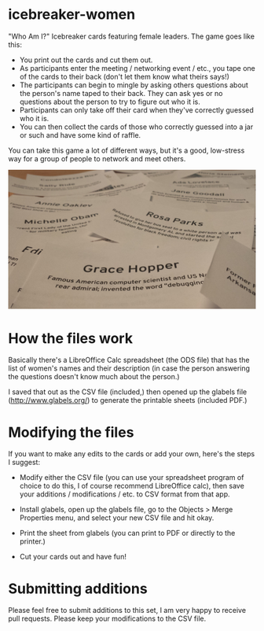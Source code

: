 # icebreaker-women
"Who Am I?" Icebreaker cards featuring female leaders. The game goes like this:

- You print out the cards and cut them out.
- As participants enter the meeting / networking event / etc., you tape one of 
the cards to their back (don't let them know what theirs says!)
- The participants can begin to mingle by asking others questions about the
person's name taped to their back. They can ask yes or no questions about
the person to try to figure out who it is. 
- Participants can only take off their card when they've correctly guessed 
who it is.
- You can then collect the cards of those who correctly guessed into a 
jar or such and have some kind of raffle. 

You can take this game a lot of different ways, but it's a good, low-stress way
for a group of people to network and meet others.

<img src="https://github.com/mairin/icebreaker-women/blob/master/photo.jpg?raw=true">

# How the files work

Basically there's a LibreOffice Calc spreadsheet (the ODS file) that has the
list of women's names and their description (in case the person answering
the questions doesn't know much about the person.)

I saved that out as the CSV file (included,) then opened up the glabels
file (http://www.glabels.org/) to generate the printable sheets (included PDF.)

# Modifying the files

If you want to make any edits to the cards or add your own, here's the steps
I suggest:

- Modify either the CSV file (you can use your spreadsheet program of choice to
do this, I of course recommend LibreOffice calc), then save your additions 
/ modifications / etc. to CSV format from that app.

- Install glabels, open up the glabels file, go to the 
Objects > Merge Properties menu, and select your new CSV file and hit okay.

- Print the sheet from glabels (you can print to PDF or directly to the 
printer.)

- Cut your cards out and have fun!

# Submitting additions

Please feel free to submit additions to this set, I am very happy to receive
pull requests. Please keep your modifications to the CSV file.
